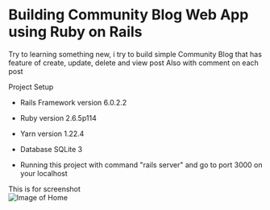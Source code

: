 # Building Community Blog Web App using Ruby on Rails

Try to learning something new, i try to build simple Community Blog that has feature of create, update, delete and view post
Also with comment on each post

Project Setup

* Rails Framework version 6.0.2.2

* Ruby version 2.6.5p114

* Yarn version 1.22.4

* Database SQLite 3

* Running this project with command "rails server" and go to port 3000 on your localhost

This is for screenshot <br/>
![Image of Home](https://ibb.co/C6L6NB0)
